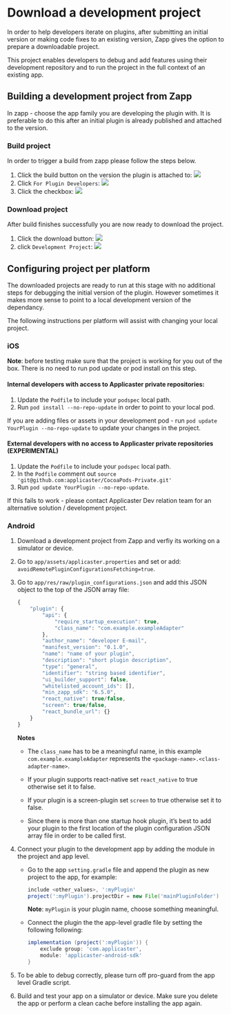 # Download a development project

In order to help developers iterate on plugins, after submitting an initial version or making code fixes to an existing version, Zapp gives the option to prepare a downloadable project.

This project enables developers to debug and add features using their development repository and to run the project in the full context of an existing app.

## Building a development project from Zapp
In zapp - choose the app family you are developing the plugin with.
It is preferable to do this after an initial plugin is already published and attached to the version.

### Build project
In order to trigger a build from zapp please follow the steps below.

1. Click the build button on the version the plugin is attached to:
![](/assets/download-development-project-1-build.png)
2. Click `For Plugin Developers`:
![](/assets/download-development-project-2-build.png)
3. Click the checkbox:
![](/assets/download-development-project-3-build.png)

### Download project
After build finishes successfully you are now ready to download the project.

1. Click the download button:
![](/assets/download-development-project-4-download.png)
2. click `Development Project`:
![](/assets/download-development-project-5-download.png)

## Configuring project per platform
The downloaded projects are ready to run at this stage with no additional steps for debugging the initial version of the plugin.
However sometimes it makes more sense to point to a local development version of the dependancy.

The following instructions per platform will assist with changing your local project.

### iOS

__Note__: before testing make sure that the project is working for you out of the box. There is no need to run pod update or pod install on this step.

#### Internal developers with access to Applicaster private repositories:
1. Update the `Podfile` to include your `podspec` local path.
2. Run `pod install --no-repo-update` in order to point to your local pod.

If you are adding files or assets in your development pod - run `pod update YourPlugin --no-repo-update` to update your changes in the project.

#### External developers with no access to Applicaster private repositories (EXPERIMENTAL)
1. Update the `Podfile` to include your `podspec` local path.
2. In the `Podfile` comment out `source 'git@github.com:applicaster/CocoaPods-Private.git'`
3. Run `pod update YourPlugin --no-repo-update`.

If this fails to work - please contact Applicaster Dev relation team for an alternative solution / development project.

### Android

1. Download a development project from Zapp and verfiy its working on a simulator or device.
2. Go to `app/assets/applicaster.properties` and set or add: `avoidRemotePluginConfigurationsFetching=true`.
3. Go to `app/res/raw/plugin_configurations.json` and add this JSON object to the top of the JSON array file: 

    ```javascript
    { 
        "plugin": {
            "api": {
                "require_startup_execution": true,
                "class_name": "com.example.exampleAdapter"
            },
            "author_name": "developer E-mail",
            "manifest_version": "0.1.0",
            "name": "name of your plugin",
            "description": "short plugin description",
            "type": "general",
            "identifier": "string based identifier",
            "ui_builder_support": false,
            "whitelisted_account_ids": [],
            "min_zapp_sdk": "6.5.0",
            "react_native": true/false,
            "screen": true/false,
            "react_bundle_url": {}
        }
    }
    ```
    __Notes__
    * The `class_name` has to be a meaningful name, in this example `com.example.exampleAdapter` represents the `<package-name>.<class-adapter-name>`.

    * If your plugin supports react-native set `react_native` to true otherwise set it to false.

    * If your plugin is a screen-plugin set `screen` to true otherwise set it to false.
    *  Since there is more than one startup hook plugin, it’s best to add your plugin to the first location of the plugin configuration JSON array file in order to be called first.

4. Connect your plugin to the development app by adding the module in the project and app level.
    * Go to the app `setting.gradle` file and append the plugin as new project to the app, for example:
        ```gradle
        include <other_values>, ':myPlugin'
        project(':myPlugin').projectDir = new File('mainPluginFolder')
        ```
        __Note__: `myPlugin` is your plugin name, choose something meaningful.

    * Connect the plugin the the app-level gradle file by setting the following following:
        ```gradle
        implementation (project(':myPlugin')) {
            exclude group: 'com.applicaster',
            module: 'applicaster-android-sdk'
        }
        ```
5. To be able to debug correctly, please turn off pro-guard from the app level Gradle script.

6. Build and test your app on a simulator or device. Make sure you delete the app or perform a clean cache before installing the app again.
